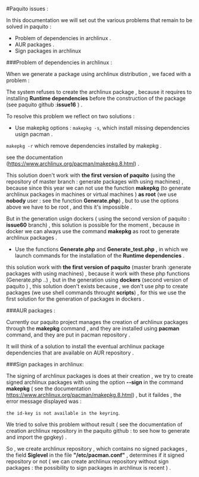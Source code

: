 #Paquito issues :

In this documentation we will set out the various problems that remain to be solved in paquito :

* Problem of dependencies in archlinux .
* AUR packages .
* Sign packages in archlinux


###Problem of dependencies in archlinux :

When we generate a package using archlinux distribution , we faced with a problem :

The system refuses to create the archlinux package , because it requires to installing  **Runtime dependencies** before the construction of the package (see paquito github :**issue16** ) .

To resolve this problem we reflect on two solutions :

* Use makepkg options : 
`makepkg -s`, which install missing dependencies usign pacman .

`makepkg -r` which remove dependencies installed by makepkg .

see the documentation (https://www.archlinux.org/pacman/makepkg.8.html) .

This solution doen't work with **the first version of paquito** (using the repository of master branch : generate packages with using machines) , because since this year we can not use the function **makepkg** (to generate archlinux packages in machines or virtual machines ) **as root** (we use **nobody** user : see the function **Generate.php**) , but to use the options above we have to be root , and this it's impossible .

But in the generation usign dockers ( using the second version of paquito : **issue60** branch) , this solution is possible for the moment , because in docker we can always use the command **makepkg** as root to generate archlinux packages .

* Use the functions **Generate.php** and **Generate_test.php** , in which we launch commands for the installation of the **Runtime dependencies** .

this solution work with **the first version of paquito** (master branh :generate packages with using machines) , because it work with these php functions (Generate.php ..) , but in the generation using **dockers** (second version of paquito ) , this solution doen't exists because , we don't use php to create packages (we use shell commands throught **scripts**) , for this we use the first solution for the generation of packages in dockers .
 

###AUR packages :

Currently our paquito project manages the creation of archlinux packages through the **makepkg** command , and they are installed using **pacman** command, and they are put in pacman repository .

It will think of a solution to install the eventual archlinux package dependencies that are available on AUR repository .


###Sign packages in archlinux:

The signing of archlinux packages is does at their creation , we try to create signed archlinux packages with using the option **--sign** in the command **makepkg** ( see the documentation https://www.archlinux.org/pacman/makepkg.8.html) , but it faildes , the error message displayed was :

`the id-key is not available in the keyring`.

We tried to solve this problem without result ( see the documentation of creation archlinux repository in the paquito github : to see how to generate and import the gpgkey) .

So , we create archlinux repository , which contains no signed packages , the field **Siglevel** in the file **"/etc/pacman.conf"** , determines if it signed repository or not ( we can create archlinux repository without sign packages : the possibility to sign packages in archlinux is recent ) .

